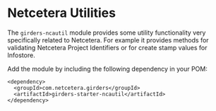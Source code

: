 # Netcetera Utilities

The `girders-ncautil` module provides some utility functionality very specifically related to Netcetera. For example
it provides methods for validating Netcetera Project Identifiers or for create stamp values for Infostore.

Add the module by including the following dependency in your POM:

    <dependency>
      <groupId>com.netcetera.girders</groupId>
      <artifactId>girders-starter-ncautil</artifactId>
    </dependency>